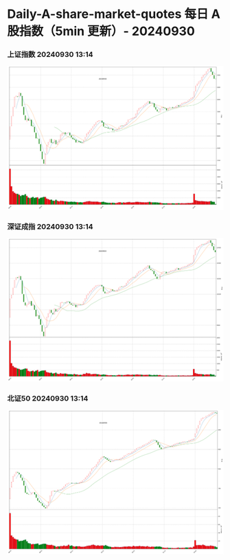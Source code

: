 
# Daily-A-share-market-quotes 每日 A 股指数（5min 更新）- 20240930

### 上证指数 20240930 13:14
![](./fig/2024/9/20240930-sh000001.png)

### 深证成指 20240930 13:14
![](./fig/2024/9/20240930-sz399001.png)

### 北证50 20240930 13:14
![](./fig/2024/9/20240930-bj899050.png)
